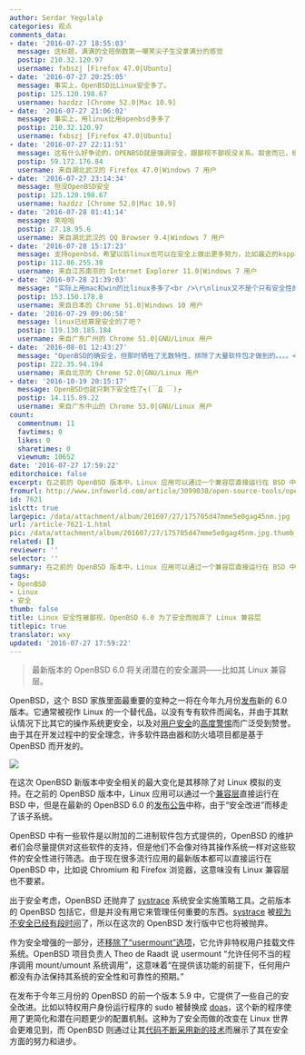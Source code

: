 ```yaml
---
author: Serdar Yegulalp
categories: 观点
comments_data:
- date: '2016-07-27 18:55:03'
  message: 这标题，满满的全班倒数第一嘲笑尖子生没拿满分的感觉
  postip: 210.32.120.97
  username: fxbszj [Firefox 47.0|Ubuntu]
- date: '2016-07-27 20:25:05'
  message: 事实上，OpenBSD比Linux安全多了。
  postip: 125.120.198.67
  username: hazdzz [Chrome 52.0|Mac 10.9]
- date: '2016-07-27 21:06:02'
  message: 事实上，用linux比用openbsd多多了
  postip: 210.32.120.97
  username: fxbszj [Firefox 47.0|Ubuntu]
- date: '2016-07-27 22:11:51'
  message: 这有什么好争论的，OPENBSD就是强调安全，跟鄙视不鄙视没关系。取舍而已，楼上也拿这个系统的优点比别人的短处了，NAIVE！！！
  postip: 59.172.176.84
  username: 来自湖北武汉的 Firefox 47.0|Windows 7 用户
- date: '2016-07-27 23:14:34'
  message: 但没OpenBSD安全
  postip: 125.120.198.67
  username: hazdzz [Chrome 52.0|Mac 10.9]
- date: '2016-07-28 01:41:14'
  message: 笑哈哈
  postip: 27.18.95.6
  username: 来自湖北武汉的 QQ Browser 9.4|Windows 7 用户
- date: '2016-07-28 15:17:23'
  message: 支持openbsd，希望以后linux也可以在安全上做出更多努力，比如最近的kspp项目。
  postip: 112.86.255.38
  username: 来自江苏南京的 Internet Explorer 11.0|Windows 7 用户
- date: '2016-07-28 21:39:03'
  message: "实际上用mac和win的比linux多多了<br />\r\nlinux又不是个只有安全性的系统，没必要死扣一个方面吧?"
  postip: 153.150.178.8
  username: 来自日本的 Chrome 51.0|Windows 10 用户
- date: '2016-07-29 09:06:58'
  message: linux已经算是安全的了吧？
  postip: 119.130.185.184
  username: 来自广东广州的 Chrome 51.0|GNU/Linux 用户
- date: '2016-08-01 12:43:27'
  message: "OpenBSD的确安全，但那时牺牲了无数特性、排除了大量软件包才做到的。。。。<br />\r\n可以Google看看OpenBSD的与其它*nix的比较，基本上OpenBSD无论什么性能测试都是垫底/倒数，这样的系统只能适合少数极端环境，大部分应用场景还是适合性能优秀、安全性始终的Linux。"
  postip: 222.35.94.194
  username: 来自北京的 Chrome 52.0|GNU/Linux 用户
- date: '2016-10-19 20:15:17'
  message: OpenBSD也就只剩下安全性了┑(￣Д ￣)┍
  postip: 14.115.89.22
  username: 来自广东中山的 Chrome 53.0|GNU/Linux 用户
count:
  commentnum: 11
  favtimes: 0
  likes: 0
  sharetimes: 0
  viewnum: 10652
date: '2016-07-27 17:59:22'
editorchoice: false
excerpt: 在之前的 OpenBSD 版本中，Linux 应用可以通过一个兼容层直接运行在 BSD 中，但是在最新的 OpenBSD 6.0 的发布公告中称，由于“安全改进”而移走了该子系统。
fromurl: http://www.infoworld.com/article/3099038/open-source-tools/openbsd-60-tightens-security-by-losing-linux-compatibility.html
id: 7621
islctt: true
largepic: /data/attachment/album/201607/27/175705d47mme5e0gag45nm.jpg
url: /article-7621-1.html
pic: /data/attachment/album/201607/27/175705d47mme5e0gag45nm.jpg.thumb.jpg
related: []
reviewer: ''
selector: ''
summary: 在之前的 OpenBSD 版本中，Linux 应用可以通过一个兼容层直接运行在 BSD 中，但是在最新的 OpenBSD 6.0 的发布公告中称，由于“安全改进”而移走了该子系统。
tags:
- OpenBSD
- Linux
- 安全
thumb: false
title: Linux 安全性被鄙视，OpenBSD 6.0 为了安全而抛弃了 Linux 兼容层
titlepic: true
translator: wxy
updated: '2016-07-27 17:59:22'
---
```



> 
> 最新版本的 OpenBSD 6.0 将关闭潜在的安全漏洞——比如其 Linux 兼容层。
> 
> 
> 


OpenBSD，这个 BSD 家族里面最重要的变种之一将在今年九月份[发布](https://www.openbsd.org/60.html)新的 6.0 版本。它通常被视作 Linux 的一个替代品，以没有专有软件而闻名，并由于其默认情况下比其它的操作系统更安全，以及对[用户安全](http://www.infoworld.com/article/2624916/government/openbsd-chief-believes-contractor-tried-to-write-back-doors.html)的[高度警惕](http://www.infoworld.com/article/2617852/open-source-software/openbsd-founder-calls-red-hat-and-canonical--traitors--to-open-source.html)而广泛受到赞誉。由于其在开发过程中的安全理念，许多软件路由器和防火墙项目都是基于 OpenBSD 而开发的。


![](/data/attachment/album/201607/27/175705d47mme5e0gag45nm.jpg)


在这次 OpenBSD 新版本中安全相关的最大变化是其移除了对 Linux 模拟的支持。在之前的 OpenBSD 版本中，Linux 应用可以通过一个[兼容层](https://www.openbsd.org/papers/slack2k11-on_compat_linux.pdf)直接运行在 BSD 中，但是在最新的 OpenBSD 6.0 的[发布公告](https://www.openbsd.org/60.html)中称，由于“安全改进”而移走了该子系统。


OpenBSD 中有一些软件是以附加的二进制软件包方式提供的，OpenBSD 的维护者们会尽量提供对这些软件的支持，但是他们不会像对待其操作系统一样对这些软件的安全性进行筛选。由于现在很多流行应用的最新版本都可以直接运行在 OpenBSD 中，比如说 Chromium 和 Firefox 浏览器，这意味没有 Linux 兼容层也不要紧。


出于安全考虑，OpenBSD 还抛弃了 [systrace](http://man.openbsd.org/OpenBSD-5.9/systrace) 系统安全实施策略工具。之前版本的 OpenBSD 包括它，但是并没有用它来管理任何重要的东西。[systrace](http://man.openbsd.org/OpenBSD-5.9/systrace) 被[视为不安全已经有段时间](https://www.lightbluetouchpaper.org/2007/08/06/usenix-woot07-exploiting-concurrency-vulnerabilities-in-system-call-wrappers-and-the-evil-genius/)了，所以在这次的 OpenBSD 发行版中它也将被抛弃。


作为安全增强的一部分，还[移除了“usermount”选项](http://undeadly.org/cgi?action=article&sid=20160715125022)，它允许非特权用户挂载文件系统。OpenBSD 项目负责人 Theo de Raadt 说 usermount “允许任何不当的程序调用 mount/umount 系统调用”，这意味着“在提供该功能的前提下，任何用户都没有办法保持其系统的安全性和可靠性的预期。”




在发布于今年三月份的 OpenBSD 的前一个版本 5.9 中，它提供了一些自己的安全改进。比如以特权用户身份运行程序的 sudo 被替换成 [doas](http://www.openbsd.org/faq/faq10.html#doas)，这个新的程序使用了更简化和潜在问题更少的配置机制。这种为了安全而做的改变在 Linux 世界会更难见到，而 OpenBSD 则通过让其[代码不断采用新的技术](http://www.openbsd.org/papers/pruning.html)而展示了其在安全方面的努力和进步。